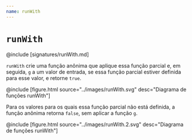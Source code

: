 ```yaml
---
name: runWith
---
```


# `runWith`

@include [signatures/runWith.md]

`runWith` crie uma função anônima que aplique essa função parcial e, em seguida, `g` a um valor de entrada, se essa função parcial estiver definida para esse valor, e retorne `true`.

@include [figure.html source="../images/runWith.svg" desc="Diagrama de funções runWith"]

Para os valores para os quais essa função parcial não está definida, a função anônima retorna `false`, sem aplicar a função `g`.

@include [figure.html source="../images/runWith.2.svg" desc="Diagrama de funções runWith"]
